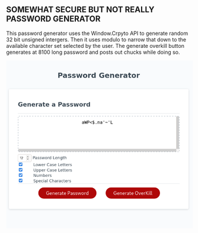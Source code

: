 ## SOMEWHAT SECURE BUT NOT REALLY PASSWORD GENERATOR
This password generator uses the Window.Crpyto API to generate random 32 bit unsigned intergers. Then it uses modulo to narrow that down to the available character set selected by the user. The generate overkill button generates at 8100 long password and posts out chucks while doing so.

![Screenshot](./screenshot.png "SCREENSHOT")
